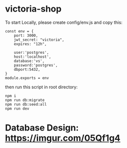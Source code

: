 # victoria-shop

To start Locally, please create config/env.js and copy this:
```
const env = {
    port: 3000,
    jwt_secret: "victoria",
    expires: "12h",

    user:'postgres',
    host:'localhost',
    database:'vs',
    password:'postgres',
    dbport:5432,
}
module.exports = env
```

then run this script in root directory:
```
npm i
npm run db:migrate
npm run db:seed:all
npm run dev
```

# Database Design: https://imgur.com/05Qf1g4
